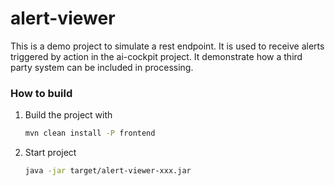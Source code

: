 # alert-viewer

This is a demo project to simulate a rest endpoint. It is used to receive alerts triggered by action in the ai-cockpit project. It demonstrate how a third party system can be included in processing.

### How to build

1) Build the project with

    ```bash
    mvn clean install -P frontend

2) Start project

    ```bash
    java -jar target/alert-viewer-xxx.jar
    ```
